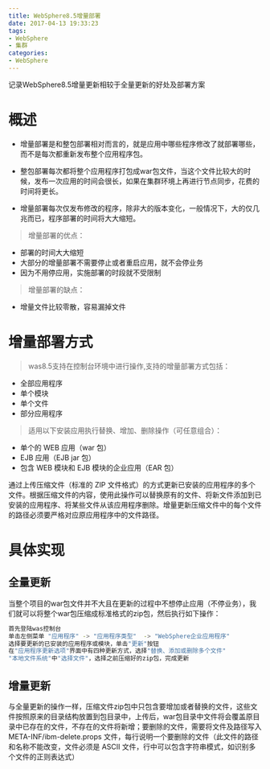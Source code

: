 ```yaml
---
title: WebSphere8.5增量部署
date: 2017-04-13 19:33:23
tags:
- WebSphere
- 集群
categories: 
- WebSphere
---
```

记录WebSphere8.5增量更新相较于全量更新的好处及部署方案

<!--more-->

# 概述

* 增量部署是和整包部署相对而言的，就是应用中哪些程序修改了就部署哪些，而不是每次都重新发布整个应用程序包。

* 整包部署每次都将整个应用程序打包成war包文件，当这个文件比较大的时候，发布一次应用的时间会很长，如果在集群环境上再进行节点同步，花费的时间将更长。

* 增量部署每次仅发布修改的程序，除非大的版本变化，一般情况下，大的仅几兆而已，程序部署的时间将大大缩短。

> 增量部署的优点：

* 部署的时间大大缩短
* 大部分的增量部署不需要停止或者重启应用，就不会停业务
* 因为不用停应用，实施部署的时段就不受限制

> 增量部署的缺点：

* 增量文件比较零散，容易漏掉文件

# 增量部署方式

> was8.5支持在控制台环境中进行操作,支持的增量部署方式包括：

* 全部应用程序
* 单个模块
* 单个文件
* 部分应用程序

> 适用以下安装应用执行替换、增加、删除操作（可任意组合）：

* 单个的 WEB 应用（war 包）
* EJB 应用（EJB jar 包）
* 包含 WEB 模块和 EJB 模块的企业应用（EAR 包）

通过上传压缩文件（标准的 ZIP 文件格式）的方式更新已安装的应用程序的多个文件。根据压缩文件的内容，使用此操作可以替换原有的文件、将新文件添加到已安装的应用程序、将某些文件从该应用程序删除。增量更新压缩文件中的每个文件的路径必须要严格对应原应用程序中的文件路径。

# 具体实现

## 全量更新

当整个项目的war包文件并不大且在更新的过程中不想停止应用（不停业务），我们就可以将整个war包压缩成标准格式的zip包，然后执行如下操作：

```bash
首先登陆was控制台
单击左侧菜单 "应用程序" -> "应用程序类型"  -> "WebSphere企业应用程序"
选择要更新的已安装的应用程序或模块，单击"更新"按钮
在"应用程序更新选项"界面中有四种更新方式，选择"替换、添加或删除多个文件"
"本地文件系统"中"选择文件"，选择之前压缩好的zip包，完成更新
```

## 增量更新

与全量更新的操作一样，压缩文件zip包中只包含要增加或者替换的文件，这些文件按照原来的目录结构放置到包目录中，上传后，war包目录中文件将会覆盖原目录中已存在的文件，不存在的文件将新增；要删除的文件，需要将文件及路径写入 META-INF/ibm-delete.props 文件，每行说明一个要删除的文件（此文件的路径和名称不能改变，文件必须是 ASCII 文件，行中可以包含字符串模式，如识别多个文件的正则表达式）

